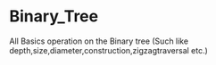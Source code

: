 ﻿# Binary_Tree

All Basics operation on the Binary tree (Such like depth,size,diameter,construction,zigzagtraversal etc.)
